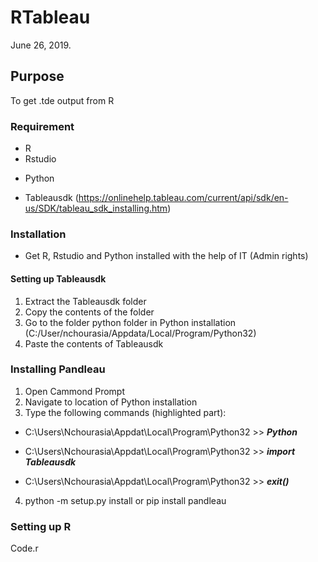 # RTableau
June 26, 2019. 

## Purpose
To get .tde output from R

### Requirement
+ R
+ Rstudio
- Python
+ Tableausdk (https://onlinehelp.tableau.com/current/api/sdk/en-us/SDK/tableau_sdk_installing.htm)

### Installation
+ Get R, Rstudio and Python installed with the help of IT (Admin rights)
#### Setting up Tableausdk
1. Extract the Tableausdk folder
2. Copy the contents of the folder
3. Go to the folder python folder in Python installation (C:/User/nchourasia/Appdata/Local/Program/Python32)
4. Paste the contents of Tableausdk

### Installing Pandleau
1. Open Cammond Prompt
2. Navigate to location of Python installation
3. Type the following commands (highlighted part):
 + C:\Users\Nchourasia\Appdat\Local\Program\Python32 >> ***Python***
 - C:\Users\Nchourasia\Appdat\Local\Program\Python32 >> ***import Tableausdk***
 + C:\Users\Nchourasia\Appdat\Local\Program\Python32 >> ***exit()***
4. python -m setup.py install or pip install pandleau

### Setting up R
Code.r
